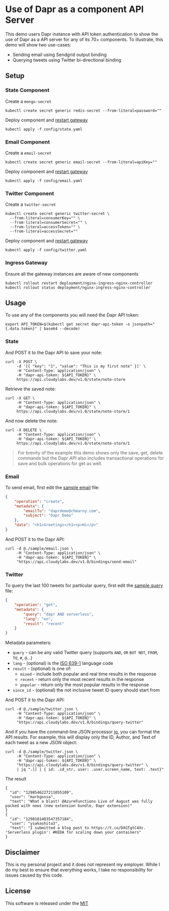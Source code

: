 # Use of Dapr as a component API Server

This demo users Dapr instance with API token authentication to show the use of Dapr as a API server for any of its 70+ components. To illustrate, this demo will show two use-cases:

* Sending email using Sendgrid output binding
* Querying tweets using Twitter bi-directional binding

## Setup 

### State Component 

Create a `mongo-secret`

```shell
kubectl create secret generic redis-secret --from-literal=password=""
```

Deploy component and [restart gateway](#ingress-gateway)

```shell
kubectl apply -f config/state.yaml
```

### Email Component 

Create a `email-secret`

```shell
kubectl create secret generic email-secret --from-literal=apiKey=""
```

Deploy component and [restart gateway](#ingress-gateway)

```shell
kubectl apply -f config/email.yaml
```

### Twitter Component

Create a `twitter-secret`

```shell
kubectl create secret generic twitter-secret \
  --from-literal=consumerKey="" \
  --from-literal=consumerSecret="" \
  --from-literal=accessToken="" \
  --from-literal=accessSecret=""
```

Deploy component and [restart gateway](#ingress-gateway)

```shell
kubectl apply -f config/twitter.yaml
```

### Ingress Gateway

Ensure all the gateway instances are aware of new components

```shell
kubectl rollout restart deployment/nginx-ingress-nginx-controller
kubectl rollout status deployment/nginx-ingress-nginx-controller
```

## Usage

To use any of the components you will need the Dapr API token: 

```shell
export API_TOKEN=$(kubectl get secret dapr-api-token -o jsonpath="{.data.token}" | base64 --decode)
```

### State 

And POST it to the Dapr API to save your note:

```shell
curl -X POST \
     -d '[{ "key": "1", "value": "This is my first note" }]' \
     -H "Content-Type: application/json" \
     -H "dapr-api-token: ${API_TOKEN}" \
     https://api.cloudylabs.dev/v1.0/state/note-store
```

Retrieve the saved note:

```shell
curl -X GET \
     -H "Content-Type: application/json" \
     -H "dapr-api-token: ${API_TOKEN}" \
     https://api.cloudylabs.dev/v1.0/state/note-store/1
```

And now delete the note:

```shell
curl -X DELETE \
     -H "Content-Type: application/json" \
     -H "dapr-api-token: ${API_TOKEN}" \
     https://api.cloudylabs.dev/v1.0/state/note-store/1
```

> For brevity of the example this demo shows only the save, get, delete commands but the Dapr API also includes transactional operations for save and bulk operations for get as well. 


### Email 

To send email, first edit the [sample email](./sample/email.json) file: 

```json
{
    "operation": "create",
    "metadata": {
        "emailTo": "daprdemo@chmarny.com",
        "subject": "Dapr Demo"
    },
    "data": "<h1>Greetings</h1><p>Hi</p>"
}
```

And POST it to the Dapr API:

```shell
curl -d @./sample/email.json \
     -H "Content-Type: application/json" \
     -H "dapr-api-token: ${API_TOKEN}" \
     "https://api.cloudylabs.dev/v1.0/bindings/send-email"
```

### Twitter 

To query the last 100 tweets for particular query, first edit the [sample query](./sample/twitter.json) file:

```json
{
    "operation": "get",
    "metadata": {
        "query": "dapr AND serverless",
        "lang": "en",
        "result": "recent"        
    }
}
```

Metadata parameters:

* `query` - can be any valid Twitter query (supports `AND`, `OR` `BUT NOT`, `FROM`, `TO`, `#`, `@`...)
* `lang` - (optional) is the [ISO 639-1](https://meta.wikimedia.org/wiki/Template:List_of_language_names_ordered_by_code) language code
* `result` - (optional) is one of:
  * `mixed` - include both popular and real time results in the response
  * `recent` - return only the most recent results in the response
  * `popular` - return only the most popular results in the response
* `since_id` - (optional) the not inclusive tweet ID query should start from 

And POST it to the Dapr API:

```shell
curl -d @./sample/twitter.json \
     -H "Content-Type: application/json" \
     -H "dapr-api-token: ${API_TOKEN}" \
     "https://api.cloudylabs.dev/v1.0/bindings/query-twitter"
```

And if you have the command-line JSON processor [jq](https://shapeshed.com/jq-json/),  you can format the API results. For example, this will display only the ID, Author, and Text of each tweet as a new JSON object:

```shell
curl -d @./sample/twitter.json \
     -H "Content-Type: application/json" \
     -H "dapr-api-token: ${API_TOKEN}" \
     "https://api.cloudylabs.dev/v1.0/bindings/query-twitter" \
     | jq ".[] | { id: .id_str, user: .user.screen_name, text: .text}"
```

The result

```shell
{
  "id": "1298546227211055109",
  "user": "markgossa",
  "text": "What a blast! @AzureFunctions Live of August was fully packed with news (new extension bundle, Dapr extension)"
}
{
  "id": "1298181483547357184",
  "user": "ysakashita3",
  "text": "I submitted a blog post to https://t.co/DXGTgtC4Xc. 'Serverless plugin': #KEDA for scaling down your containers"
}
```

## Disclaimer

This is my personal project and it does not represent my employer. While I do my best to ensure that everything works, I take no responsibility for issues caused by this code.

## License

This software is released under the [MIT](../LICENSE)

